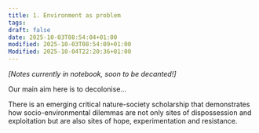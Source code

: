 ```yaml
---
title: 1. Environment as problem
tags:
draft: false
date: 2025-10-03T08:54:04+01:00
modified: 2025-10-03T08:54:09+01:00
Modified: 2025-10-04T22:20:36+01:00
---
```

*\[Notes currently in notebook, soon to be decanted!]*

Our main aim here is to decolonise…

There is an emerging critical nature-society scholarship that demonstrates how socio-environmental dilemmas are not only sites of dispossession and exploitation but are also sites of hope, experimentation and resistance. 